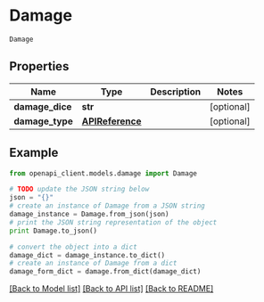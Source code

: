 # Damage

`Damage` 

## Properties
Name | Type | Description | Notes
------------ | ------------- | ------------- | -------------
**damage_dice** | **str** |  | [optional] 
**damage_type** | [**APIReference**](APIReference.md) |  | [optional] 

## Example

```python
from openapi_client.models.damage import Damage

# TODO update the JSON string below
json = "{}"
# create an instance of Damage from a JSON string
damage_instance = Damage.from_json(json)
# print the JSON string representation of the object
print Damage.to_json()

# convert the object into a dict
damage_dict = damage_instance.to_dict()
# create an instance of Damage from a dict
damage_form_dict = damage.from_dict(damage_dict)
```
[[Back to Model list]](../README.md#documentation-for-models) [[Back to API list]](../README.md#documentation-for-api-endpoints) [[Back to README]](../README.md)


